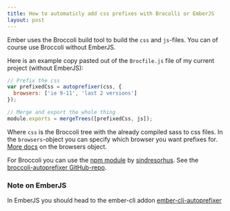 ```yaml
---
title: How to automaticly add css prefixes with Brocolli or EmberJS
layout: post
---
```


Ember uses the Broccoli build tool to build the `css` and `js`-files. You can of course use Broccoli without EmberJS. 

Here is an example copy pasted out of the `Brocfile.js` file of my current project (without EmberJS):

```js
// Prefix the css
var prefixedCss = autoprefixer(css, {
  browsers: ['ie 9-11', 'last 2 versions']
});

// Merge and export the whole thing
module.exports = mergeTrees([prefixedCss, js]);
```

Where `css` is the Broccoli tree with the already compiled sass to css files.
In the `browsers`-object you can specify which browser you want prefixes for.
[More docs](https://github.com/ai/browserslist#queries) on the browsers object.

For Broccoli you can use the [npm module](https://www.npmjs.com/package/broccoli-autoprefixer)
by [sindresorhus](https://github.com/sindresorhus).
See the [broccoli-autoprefixer GitHub-repo](https://github.com/sindresorhus/broccoli-autoprefixer).

### Note on EmberJS
In EmberJS you should head to the ember-cli addon [ember-cli-autoprefixer](https://www.npmjs.com/package/ember-cli-autoprefixer)
